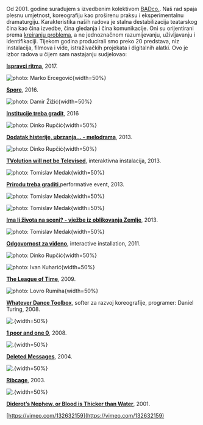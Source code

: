 <!--
.. title: Umjetnički radovi
.. slug: art
-->

Od 2001. godine surađujem s izvedbenim kolektivom [BADco.](http://badco.hr/). Naš rad spaja plesnu umjetnost, koreografiju kao proširenu praksu i eksperimentalnu dramaturgiju. Karakteristika naših radova je stalna destabilizacija teatarskog čina kao čina izvedbe, čina gledanja i čina komunikacije. Oni su orijentirani prema [kreiranju problema](https://skogen.pm/archive/2013/evolution-wont-be-televised/text/give-me-a-problem/), a ne jednoznačnom razumijevanju, uživljavanju i identifikaciji. Tijekom godina producirali smo preko 20 predstava, niz instalacija, filmova i vide, istraživačkih projekata i digitalnih alatki. Ovo je izbor radova u čijem sam nastajanju sudjelovao:

**[Ispravci ritma](http://badco.hr/hr/work/1/all#!correcting-rhythm)**, 2017.

![photo: Marko Ercegović](/images/correcting_rhythm.jpg){width=50%}

**[Spore](http://badco.hr/hr/work/1/all#!spore)**, 2016.

![photo: Damir Žižić](/images/spores.jpg){width=50%}

**[Institucije treba gradit](http://badco.hr/hr/work/1/all#!institutions-need-to-be-constructed)**, 2016

![photo: Dinko Rupčić](/images/institucije.jpg){width=50%}

**[Dodatak histerije, ubrzanja... - melodrama](http://badco.hr/hr/work/1/all#!melodrama)**, 2013.

![photo: Dinko Rupčić](/images/hysteria.jpg){width=50%}

**[TVolution will not be Televised](http://badco.hr/hr/work/1/all#!tvolution)**, interaktivna instalacija, 2013.

![photo: Tomislav Medak](/images/tvolution.jpg){width=50%}

**[Prirodu treba graditi](http://badco.hr/hr/work/1/all#!nature-needs-to-be-constructed)**,performative event, 2013.

![photo: Tomislav Medak](/images/nature.jpg){width=50%}

![photo: Tomislav Medak](/images/nature_2.jpg){width=50%}

**[Ima li života na sceni? - vježbe iz oblikovanja Zemlje](http://badco.hr/hr/work/1/all#!itlos)**, 2013.

![photo: Tomislav Medak](/images/scena.jpg){width=50%}

**[Odgovornost za viđeno](http://badco.hr/hr/work/1/all#!responsiblity)**, interactive installation, 2011.

![photo: Dinko Rupčić](/images/responsibility_1.jpg){width=50%}

![photo: Ivan Kuharić](/images/responsibility_2.jpg){width=50%}

**[The League of Time](http://badco.hr/hr/work/1/Performance#!league-of-time)**, 2009.

![photo: Lovro Rumiha](/images/league.jpg){width=50%}

**[Whatever Dance Toolbox](http://badco.hr/hr/work/1/all#!whatever-dance-toolbox)**, softer za razvoj koreografije, programer: Daniel Turing, 2008.

![.](/images/whatever.jpg){width=50%}

**[1 poor and one 0](http://badco.hr/hr/work/1/all#!1-poor-and-one-0)**, 2008.

![.](/images/1_poor.jpg){width=50%}

**[Deleted Messages](http://badco.hr/hr/work/1/all#!deleted-messages)**, 2004.

![.](/images/deleted.jpg){width=50%}

**[Ribcage](http://badco.hr/hr/work/1/all#!ribcage)**, 2003.

![.](/images/rebro.png){width=50%}

**[Diderot’s Nephew, or Blood is Thicker than Water](http://badco.hr/hr/work/1/all#!diderots-nephew)**, 2001.

[https://vimeo.com/132632159](https://vimeo.com/132632159)
